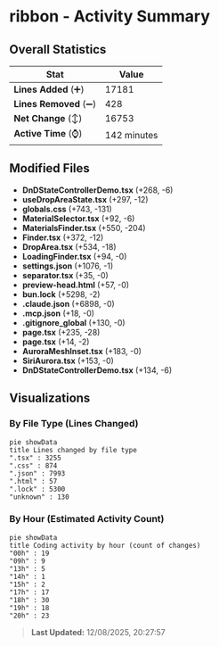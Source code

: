 # ribbon - Activity Summary 

## Overall Statistics

| Stat                   | Value                                                             |
| ---------------------- | ----------------------------------------------------------------- |
| **Lines Added** (➕)   | 17181                                          |
| **Lines Removed** (➖) | 428                                        |
| **Net Change** (↕)    | 16753                |
| **Active Time** (⌚)   | 142 minutes |


## Modified Files
- **DnDStateControllerDemo.tsx** (+268, -6)
- **useDropAreaState.tsx** (+297, -12)
- **globals.css** (+743, -131)
- **MaterialSelector.tsx** (+92, -6)
- **MaterialsFinder.tsx** (+550, -204)
- **Finder.tsx** (+372, -12)
- **DropArea.tsx** (+534, -18)
- **LoadingFinder.tsx** (+94, -0)
- **settings.json** (+1076, -1)
- **separator.tsx** (+35, -0)
- **preview-head.html** (+57, -0)
- **bun.lock** (+5298, -2)
- **.claude.json** (+6898, -0)
- **.mcp.json** (+18, -0)
- **.gitignore_global** (+130, -0)
- **page.tsx** (+235, -28)
- **page.tsx** (+14, -2)
- **AuroraMeshInset.tsx** (+183, -0)
- **SiriAurora.tsx** (+153, -0)
- **DnDStateControllerDemo.tsx** (+134, -6)

## Visualizations

### By File Type (Lines Changed)

```mermaid
pie showData
title Lines changed by file type
".tsx" : 3255
".css" : 874
".json" : 7993
".html" : 57
".lock" : 5300
"unknown" : 130
```

### By Hour (Estimated Activity Count)

```mermaid
pie showData
title Coding activity by hour (count of changes)
"00h" : 19
"09h" : 9
"13h" : 5
"14h" : 1
"15h" : 2
"17h" : 17
"18h" : 30
"19h" : 18
"20h" : 23
```


> **Last Updated:** 12/08/2025, 20:27:57